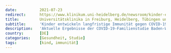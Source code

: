 ```yaml
---
date:          2021-07-23
redirect:      https://www.klinikum.uni-heidelberg.de/newsroom/kinder-entwickeln-langfristige-immunitaet-gegen-covid-19/
title:         Universitätsklinika in Freiburg, Heidelberg, Tübingen und Ulm
subtitle:      'Kinder entwickeln langfristige Immunität gegen COVID-19'
description:   'Aktuelle Ergebnisse der COVID-19-Familienstudie Baden-Württemberg als Preprint veröffentlicht / Asymptomatischer Verlauf der Infektion bei Kindern fünfmal häufiger als bei Erwachsenen / Immunantwort stabiler als bei Erwachsenen'
country:       [DE]
categories:    [Gesundheit, Studie]
tags:          [kind, immunität]
---
```

